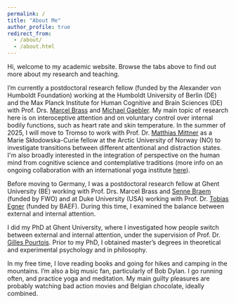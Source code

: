 ```yaml
---
permalink: /
title: "About Me"
author_profile: true
redirect_from: 
  - /about/
  - /about.html
---
```


Hi, welcome to my academic website. Browse the tabs above to find out more about my research and teaching.

I’m currently a postdoctoral research fellow (funded by the Alexander von Humboldt Foundation) working at the Humboldt University of Berlin (DE) and the Max Planck Institute for Human Cognitive and Brain Sciences (DE) with Prof. Drs. <a href="https://social-intelligence-group.github.io/">Marcel Brass</a> and <a href="https://www.cbs.mpg.de/departments/neurology/mind-body-emotion">Michael Gaebler</a>. My main topic of research here is on interoceptive attention and on voluntary control over internal bodily functions, such as heart rate and skin temperature. In the summer of 2025, I will move to Tromso to work with Prof. Dr. <a href="https://uit.no/research/cognitive-neuroscience">Matthias Mittner</a> as a Marie Skłodowska-Curie fellow at the Arctic University of Norway (NO) to investigate transitions between different attentional and distraction states. I'm also broadly interested in the integration of perspective on the human mind from cognitive science and contemplative traditions (more info on an ongoing collaboration with an international yoga institute <a href="https://www.yogalife.org/research-collaboration">here</a>).

Before moving to Germany, I was a postdoctoral research fellow at Ghent University (BE) working with Prof. Drs. Marcel Brass and <a href="https://users.ugent.be/~sbraem/">Senne Braem</a> (funded by FWO) and at Duke University (USA) working with Prof. Dr. <a href="https://www.egnerlab.org/">Tobias Egner</a> (funded by BAEF). During this time, I examined the balance between external and internal attention.

I did my PhD at Ghent University, where I investigated how people switch between external and internal attention, under the supervision of Prof. Dr. <a href="https://www.cap-lab.be/">Gilles Pourtois</a>. Prior to my PhD, I obtained master’s degrees in theoretical and experimental psychology and in philosophy.

In my free time, I love reading books and going for hikes and camping in the mountains. I’m also a big music fan, particularly of Bob Dylan. I go running often, and practice yoga and meditation. My main guilty pleasures are probably watching bad action movies and Belgian chocolate, ideally combined.


